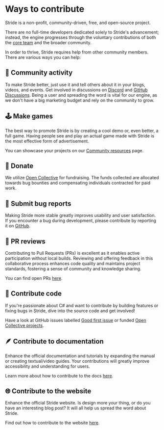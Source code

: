 # Ways to contribute

Stride is a non-profit, community-driven, free, and open-source project.

There are no full-time developers dedicated solely to Stride's advancement; instead, the engine progresses through the voluntary contributions of both the [core team](core-team.md) and the broader community.

In order to thrive, Stride requires help from other community members. There are various ways you can help:

## 🤝 Community activity

To make Stride better, just use it and tell others about it in your blogs, videos, and events. Get involved in discussions on [Discord](https://discord.gg/f6aerfE) and [GitHub Discussions](https://github.com/stride3d/stride/discussions). Being a user and spreading the word is vital for our engine, as we don't have a big marketing budget and rely on the community to grow.

## 🕹️ Make games

The best way to promote Stride is by creating a cool demo or, even better, a full game. Having people see and play an actual game made with Stride is the most effective form of advertisement.

You can showcase your projects on our [Community resources](../community-resources/index.md) page.

## 💸 Donate

We utilize [Open Collective](donate.md) for fundraising. The funds collected are allocated towards bug bounties and compensating individuals contracted for paid work.

## 🐛 Submit bug reports

Making Stride more stable greatly improves usability and user satisfaction. If you encounter a bug during development, please contribute by reporting it on [GitHub](https://github.com/stride3d/stride/issues).

## 🔭 PR reviews

Contributing to Pull Requests (PRs) is excellent as it enables active participation without local builds. Reviewing and offering feedback in this collaborative process enhances code quality and maintains project standards, fostering a sense of community and knowledge sharing.

You can find open PRs [here](https://github.com/stride3d/stride/pulls).

## 🤖 Contribute code

If you're passionate about C# and want to contribute by building features or fixing bugs in Stride, dive into the source code and get involved!

Have a look at GitHub issues labelled [Good first issue](https://github.com/stride3d/stride/labels/good%20first%20issue) or funded [Open Collective projects](https://opencollective.com/stride3d/projects).

## 🪶 Contribute to documentation

Enhance the official documentation and tutorials by expanding the manual or creating textual/video guides. Your contributions will greatly improve accessibility and understanding for users.

Learn more about how to contribute to the docs [here](documentation/index.md).

## 🌐 Contribute to the website

Enhance the official Stride website. Is design more your thing, or do you have an interesting blog post? It will all help us spread the word about Stride.

Find out how to contribute to the website [here](website/index.md).